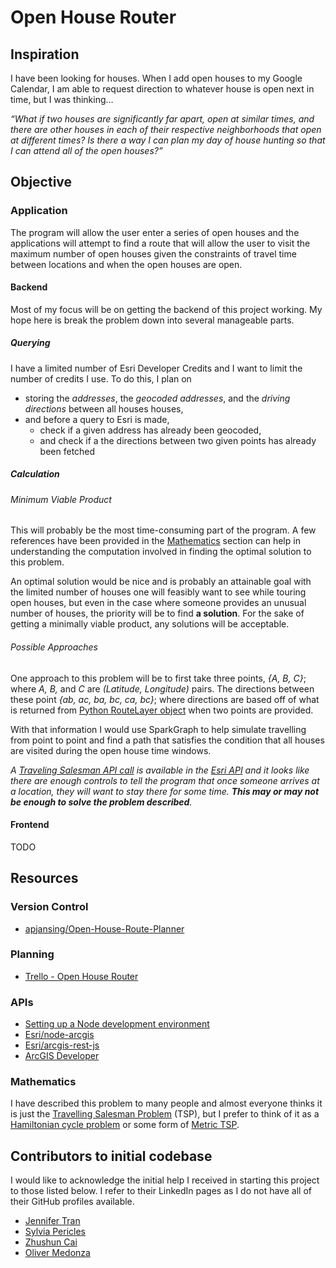 # Open House Router

## Inspiration
I have been looking for houses. When I add open houses to my Google Calendar, I am able to request direction to whatever house is open next in time, but I was thinking…

*“What if two houses are significantly far apart, open at similar times, and there are other houses in each of their respective neighborhoods that open at different times? Is there a way I can plan my day of house hunting so that I can attend all of the open houses?”*

## Objective
### Application
The program will allow the user enter a series of open houses and the applications will attempt to find a route that will allow the user to visit the maximum number of open houses given the constraints of travel time between locations and when the open houses are open.

#### Backend
Most of my focus will be on getting the backend of this project working. My hope here is break the problem down into several manageable parts.

##### Querying
I have a limited number of Esri Developer Credits and I want to limit the number of credits I use. To do this, I plan on 
 * storing the _addresses_, the _geocoded addresses_, and the _driving directions_ between all houses houses,
 * and before a query to Esri is made, 
   * check if a given address has already been geocoded,
   * and check if a the directions between two given points has already been fetched
   
##### Calculation
###### Minimum Viable Product
This will probably be the most time-consuming part of the program. A few references have been provided in the [Mathematics](#Mathematics) section can help in understanding the computation involved in finding the optimal solution to this problem.

An optimal solution would be nice and is probably an attainable goal with the limited number of houses one will feasibly want to see while touring open houses, but even in the case where someone provides an unusual number of houses, the priority will be to find **a solution**. For the sake of getting a minimally viable product, any solutions will be acceptable.

###### Possible Approaches
One approach to this problem will be to first take three points, _{A, B, C}_; where _A, B,_ and _C_ are _(Latitude, Longitude)_ pairs. The directions between these point _{ab, ac, ba, bc, ca, bc}_; where directions are based off of what is returned from [Python RouteLayer object](https://developers.arcgis.com/python/guide/performing-route-analyses/#Drawing-the-result-route-on-a-web-map-as-a-layer) when two points are provided.

With that information I would use SparkGraph to help simulate travelling from point to point and find a path that satisfies the condition that all houses are visited during the open house time windows.

_A [Traveling Salesman API call](https://developers.arcgis.com/python/guide/performing-route-analyses/#Solving-the-traveling-salesperson-problem-(TSP)) is available in the [Esri API](http://resources.arcgis.com/EN/HELP/MAIN/10.2/index.html#/Route_analysis/004700000045000000/) and it looks like there are enough controls to tell the program that once someone arrives at a location, they will want to stay there for some time. **This may or may not be enough to solve the problem described**._


#### Frontend
TODO


## Resources

### Version Control
* <a href="https://github.com/apjansing/Open-House-Route-Planner" target="_blank">apjansing/Open-House-Route-Planner</a>

### Planning
* <a href="https://trello.com/b/q1hinbru" target="_blank">Trello - Open House Router</a>

### APIs
* <a href="https://developer.mozilla.org/en-US/docs/Learn/Server-side/Express_Nodejs/development_environment" target="_blank">Setting up a Node development environment</a>
* <a href="https://github.com/Esri/node-arcgis" target="_blank">Esri/node-arcgis</a>
* <a href="https://github.com/Esri/arcgis-rest-js" target="_blank">Esri/arcgis-rest-js</a>
* <a href="https://developers.arcgis.com/" target="_blank">ArcGIS Developer</a>

### Mathematics
I have described this problem to many people and almost everyone thinks it is just the <a href="https://www.wikiwand.com/en/Travelling\_salesman\_problem" target="_blank">Travelling Salesman Problem</a> (TSP), but I prefer to think of it as a <a href="https://www.wikiwand.com/en/Hamiltonian_path_problem" target="_blank">Hamiltonian cycle problem</a> or some form of <a href="https://www.wikiwand.com/en/Travelling_salesman_problem#/Metric_TSP" target="_blank">Metric TSP</a>.

## Contributors to initial codebase
I would like to acknowledge the initial help I received in starting this project to those listed below. I refer to their LinkedIn pages as I do not have all of their GitHub profiles available.
* <a href="https://www.linkedin.com/in/jennifertrantrinity/?lipi=urn%3Ali%3Apage%3Ad_flagship3_people_connections%3BWDMhsn3%2FS8%2BSVXTAQASRNg%3D%3D&licu=urn%3Ali%3Acontrol%3Ad_flagship3_people_connections-connection_profile" target="_blank">Jennifer Tran</a>
* <a href="https://www.linkedin.com/in/sylvia-pericles-753054a4/?lipi=urn%3Ali%3Apage%3Ad_flagship3_people_connections%3BWDMhsn3%2FS8%2BSVXTAQASRNg%3D%3D&licu=urn%3Ali%3Acontrol%3Ad_flagship3_people_connections-connection_profile" target="_blank">Sylvia Pericles</a>
* <a href="https://www.linkedin.com/in/zhushun-cai-bb4301114/?lipi=urn%3Ali%3Apage%3Ad_flagship3_people_connections%3BjKNSHhO3SYesa3pKPzhP6g%3D%3D&licu=urn%3Ali%3Acontrol%3Ad_flagship3_people_connections-connection_profile" target="_blank">Zhushun Cai</a>
* <a href="https://www.linkedin.com/in/oliver-medonza/?lipi=urn%3Ali%3Apage%3Ad_flagship3_people_connections%3BjKNSHhO3SYesa3pKPzhP6g%3D%3D&licu=urn%3Ali%3Acontrol%3Ad_flagship3_people_connections-connection_profile" target="_blank">Oliver Medonza</a>
